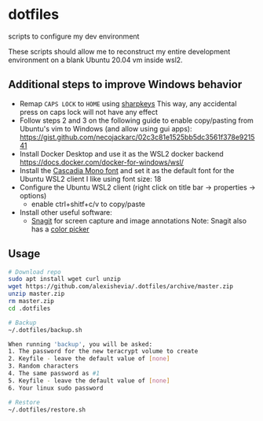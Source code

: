 # dotfiles
scripts to configure my dev environment

These scripts should allow me to reconstruct my entire development environment on a blank Ubuntu 20.04 vm inside wsl2.

## Additional steps to improve Windows behavior
- Remap `CAPS LOCK` to `HOME` using [sharpkeys](https://github.com/randyrants/sharpkeys/releases)
    This way, any accidental press on caps lock will not have any effect
- Follow steps 2 and 3 on the following guide to enable copy/pasting from Ubuntu's vim to Windows (and allow using gui apps):
    https://gist.github.com/necojackarc/02c3c81e1525bb5dc3561f378e921541
- Install Docker Desktop and use it as the WSL2 docker backend
    https://docs.docker.com/docker-for-windows/wsl/
- Install the [Cascadia Mono font](https://github.com/microsoft/cascadia-code) and set it as the default font for the Ubuntu WSL2 client
    I like using font size: 18
- Configure the Ubuntu WSL2 client (right click on title bar -> properties -> options)
    * enable ctrl+shitf+c/v to copy/paste
- Install other useful software:
  * [Snagit](https://www.techsmith.com/screen-capture.html) for screen capture and image annotations
      Note: Snagit also has a [color picker](https://techsmith-13.wistia.com/medias/e52ityv9p2?embedType=async&videoFoam=true&videoWidth=854)

## Usage
```sh
# Download repo
sudo apt install wget curl unzip
wget https://github.com/alexishevia/.dotfiles/archive/master.zip
unzip master.zip
rm master.zip
cd .dotfiles

# Backup
~/.dotfiles/backup.sh

When running 'backup', you will be asked:
1. The password for the new teracrypt volume to create
2. Keyfile - leave the default value of [none]
3. Random characters
4. The same password as #1
5. Keyfile - leave the default value of [none]
6. Your linux sudo password

# Restore
~/.dotfiles/restore.sh
```
